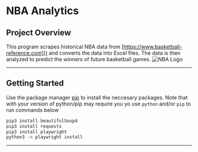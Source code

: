 # NBA Analytics
## Project Overview
This program scrapes historical NBA data from [https://www.basketball-reference.com]() and converts the data into Excel files. The data is then analyzed to predict the winners of future basketball games. 
![NBA Logo](https://1000logos.net/wp-content/uploads/2017/04/Logo-NBA-1024x640.png)

----
## Getting Started
Use the package manager [pip](https://pip.pypa.io/en/stable/) to install the neccesary packages. Note that with your version of python/pip may require you yo use ```python``` and/or ```pip``` to run commands below
```bash
pip3 install beautifulSoup4
pip3 install requests
pip3 install playwright
python3 -m playwright install
```
----
